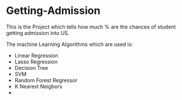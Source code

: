 # Getting-Admission
This is the Project which tells how much % are the chances of student getting admission into US. 

The machine Learning Algorithms which are used is:
- Linear Regression
- Lasso Regression
- Decision Tree
- SVM
- Random Forest Regressor
- K Nearest Neigbors
-
